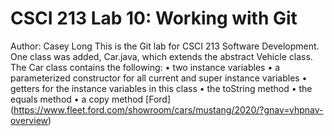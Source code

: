 # CSCI 213 Lab 10: Working with Git
Author: Casey Long
This is the Git lab for CSCI 213 Software Development. One class was added, Car.java,
which extends the abstract Vehicle class. The Car class contains the following:
• two instance variables
• a parameterized constructor for all current and super instance variables
• getters for the instance variables in this class
• the toString method
• the equals method
• a copy method
[Ford] (https://www.fleet.ford.com/showroom/cars/mustang/2020/?gnav=vhpnav-overview)